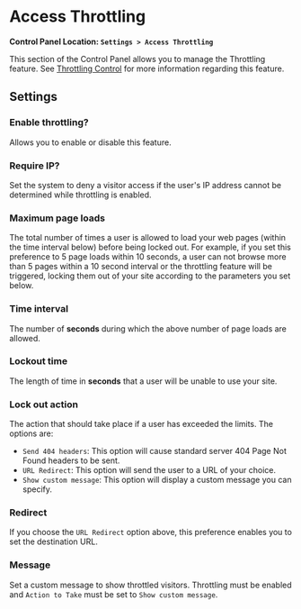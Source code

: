 <!--
    This source file is part of the open source project
    ExpressionEngine User Guide (https://github.com/ExpressionEngine/ExpressionEngine-User-Guide)

    @link      https://expressionengine.com/
    @copyright Copyright (c) 2003-2020, Packet Tide, LLC (https://www.packettide.com)
    @license   https://expressionengine.com/license Licensed under Apache License, Version 2.0
-->

# Access Throttling

**Control Panel Location: `Settings > Access Throttling`**

This section of the Control Panel allows you to manage the Throttling feature. See [Throttling Control](optimization/throttling.md) for more information regarding this feature.

## Settings

### Enable throttling?

Allows you to enable or disable this feature.

### Require IP?

Set the system to deny a visitor access if the user's IP address cannot be determined while throttling is enabled.

### Maximum page loads

The total number of times a user is allowed to load your web pages (within the time interval below) before being locked out. For example, if you set this preference to 5 page loads within 10 seconds, a user can not browse more than 5 pages within a 10 second interval or the throttling feature will be triggered, locking them out of your site according to the parameters you set below.

### Time interval

The number of **seconds** during which the above number of page loads are allowed.

### Lockout time

The length of time in **seconds** that a user will be unable to use your site.

### Lock out action

The action that should take place if a user has exceeded the limits. The options are:

- `Send 404 headers`: This option will cause standard server 404 Page Not Found headers to be sent.
- `URL Redirect`: This option will send the user to a URL of your choice.
- `Show custom message`: This option will display a custom message you can specify.

### Redirect

If you choose the `URL Redirect` option above, this preference enables you to set the destination URL.

### Message

Set a custom message to show throttled visitors. Throttling must be enabled and `Action to Take` must be set to `Show custom message`.
